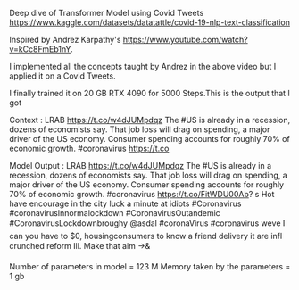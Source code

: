 Deep dive of Transformer Model using Covid Tweets
https://www.kaggle.com/datasets/datatattle/covid-19-nlp-text-classification

Inspired by Andrez Karpathy's https://www.youtube.com/watch?v=kCc8FmEb1nY.

I implemented all the concepts taught by Andrez in the above video but I applied it on a Covid Tweets.

I finally trained it on 20 GB RTX 4090 for 5000 Steps.This is the output that I got

Context : LRAB https://t.co/w4dJUMpdqz The #US is already in a recession, dozens of economists say. That job loss will drag on spending, a major driver of the US economy. Consumer spending accounts for roughly 70% of economic growth. #coronavirus https://t.co


Model Output : LRAB https://t.co/w4dJUMpdqz The #US is already in a recession, dozens of economists say. That job loss will drag on spending, a major driver of the US economy. Consumer spending accounts for roughly 70% of economic growth. #coronavirus https://t.co/FitWDU00Ab?
s Hot have encourage in the city luck a minute at idiots
#Coronavirus
#coronavirusInnormalockdown #CoronavirusOutandemic #CoronavirusLockdownbroughy @asdal #coronaVirus #coronavirus weve I can you have to $0, housingconsumers to know a friend delivery it are infl crunched reform Ill. Make that aim
 -&gt;&


Number of parameters in model = 123 M
Memory taken by the parameters = 1 gb

